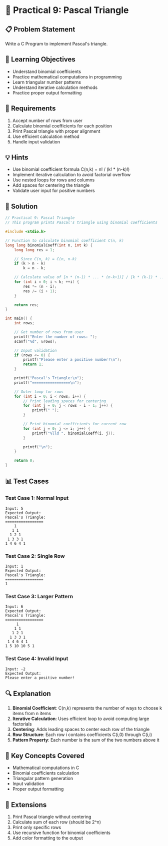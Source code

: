 # 🎯 Practical 9: Pascal Triangle

## 📋 Problem Statement

Write a C Program to implement Pascal's triangle.

## 🎯 Learning Objectives

- Understand binomial coefficients
- Practice mathematical computations in programming
- Learn triangular number patterns
- Understand iterative calculation methods
- Practice proper output formatting

## 📝 Requirements

1. Accept number of rows from user
2. Calculate binomial coefficients for each position
3. Print Pascal triangle with proper alignment
4. Use efficient calculation method
5. Handle input validation

## 💡 Hints

- Use binomial coefficient formula C(n,k) = n! / (k! * (n-k)!)
- Implement iterative calculation to avoid factorial overflow
- Use nested loops for rows and columns
- Add spaces for centering the triangle
- Validate user input for positive numbers

## 🔧 Solution

```c
// Practical 9: Pascal Triangle
// This program prints Pascal's triangle using binomial coefficients

#include <stdio.h>

// Function to calculate binomial coefficient C(n, k)
long long binomialCoeff(int n, int k) {
    long long res = 1;

    // Since C(n, k) = C(n, n-k)
    if (k > n - k)
        k = n - k;

    // Calculate value of [n * (n-1) * ... * (n-k+1)] / [k * (k-1) * ... * 1]
    for (int i = 0; i < k; ++i) {
        res *= (n - i);
        res /= (i + 1);
    }

    return res;
}

int main() {
    int rows;

    // Get number of rows from user
    printf("Enter the number of rows: ");
    scanf("%d", &rows);

    // Input validation
    if (rows <= 0) {
        printf("Please enter a positive number!\n");
        return 1;
    }

    printf("Pascal's Triangle:\n");
    printf("=================\n");

    // Outer loop for rows
    for (int i = 0; i < rows; i++) {
        // Print leading spaces for centering
        for (int j = 0; j < rows - i - 1; j++) {
            printf(" ");
        }

        // Print binomial coefficients for current row
        for (int j = 0; j <= i; j++) {
            printf("%lld ", binomialCoeff(i, j));
        }

        printf("\n");
    }

    return 0;
}
```

## 📊 Test Cases

### Test Case 1: Normal Input
```
Input: 5
Expected Output:
Pascal's Triangle:
=================
    1
   1 1
  1 2 1
 1 3 3 1
1 4 6 4 1
```

### Test Case 2: Single Row
```
Input: 1
Expected Output:
Pascal's Triangle:
=================
1
```

### Test Case 3: Larger Pattern
```
Input: 6
Expected Output:
Pascal's Triangle:
=================
     1
    1 1
   1 2 1
  1 3 3 1
 1 4 6 4 1
1 5 10 10 5 1
```

### Test Case 4: Invalid Input
```
Input: -2
Expected Output:
Please enter a positive number!
```

## 🔍 Explanation

1. **Binomial Coefficient**: C(n,k) represents the number of ways to choose k items from n items
2. **Iterative Calculation**: Uses efficient loop to avoid computing large factorials
3. **Centering**: Adds leading spaces to center each row of the triangle
4. **Row Structure**: Each row i contains coefficients C(i,0) through C(i,i)
5. **Pattern Property**: Each number is the sum of the two numbers above it

## 🎯 Key Concepts Covered

- Mathematical computations in C
- Binomial coefficients calculation
- Triangular pattern generation
- Input validation
- Proper output formatting

## 🚀 Extensions

1. Print Pascal triangle without centering
2. Calculate sum of each row (should be 2^n)
3. Print only specific rows
4. Use recursive function for binomial coefficients
5. Add color formatting to the output